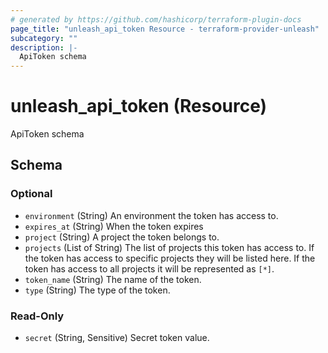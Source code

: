 ```yaml
---
# generated by https://github.com/hashicorp/terraform-plugin-docs
page_title: "unleash_api_token Resource - terraform-provider-unleash"
subcategory: ""
description: |-
  ApiToken schema
---
```


# unleash_api_token (Resource)

ApiToken schema



<!-- schema generated by tfplugindocs -->
## Schema

### Optional

- `environment` (String) An environment the token has access to.
- `expires_at` (String) When the token expires
- `project` (String) A project the token belongs to.
- `projects` (List of String) The list of projects this token has access to. If the token has access to specific projects they will be listed here. If the token has access to all projects it will be represented as `[*]`.
- `token_name` (String) The name of the token.
- `type` (String) The type of the token.

### Read-Only

- `secret` (String, Sensitive) Secret token value.
